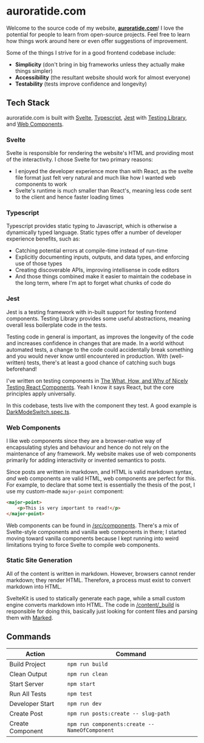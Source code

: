 # auroratide.com

Welcome to the source code of my website, **[auroratide.com](https://auroratide.com)**! I love the potential for people to learn from open-source projects. Feel free to learn how things work around here or even offer suggestions of improvement.

Some of the things I strive for in a good frontend codebase include:

* **Simplicity** (don't bring in big frameworks unless they actually make things simpler)
* **Accessibility** (the resultant website should work for almost everyone)
* **Testability** (tests improve confidence and longevity)

## Tech Stack

auroratide.com is built with [Svelte](https://svelte.dev/), [Typescript](https://www.typescriptlang.org/), [Jest](https://jestjs.io/) with [Testing Library](https://testing-library.com/), and [Web Components](https://developer.mozilla.org/en-US/docs/Web/Web_Components).

### Svelte

Svelte is responsible for rendering the website's HTML and providing most of the interactivity. I chose Svelte for two primary reasons:

* I enjoyed the developer experience more than with React, as the svelte file format just felt very natural and much like how I wanted web components to work
* Svelte's runtime is much smaller than React's, meaning less code sent to the client and hence faster loading times

### Typescript

Typescript provides static typing to Javascript, which is otherwise a dynamically typed language. Static types offer a number of developer experience benefits, such as:

* Catching potential errors at compile-time instead of run-time
* Explicitly documenting inputs, outputs, and data types, and enforcing use of those types
* Creating discoverable APIs, improving intellisense in code editors
* And those things combined make it easier to maintain the codebase in the long term, where I'm apt to forget what chunks of code do

### Jest

Jest is a testing framework with in-built support for testing frontend components. Testing Library provides some useful abstractions, meaning overall less boilerplate code in the tests.

Testing code in general is important, as improves the longevity of the code and increases confidence in changes that are made. In a world without automated tests, a change to the code could accidentally break something and you would never know until encountered in production. With (well-written) tests, there's at least a good chance of catching such bugs beforehand!

I've written on testing components in [The What, How, and Why of Nicely Testing React Components](https://auroratide.com/posts/nicely-testing-react-components). Yeah I know it says React, but the core principles apply universally.

In this codebase, tests live with the component they test. A good example is [DarkModeSwitch.spec.ts](/src/client/DarkModeSwitch/DarkModeSwitch.spec.ts).

### Web Components

I like web components since they are a browser-native way of encapsulating styles and behaviour and hence do not rely on the maintenance of any framework. My website makes use of web components primarily for adding interactivity or invented semantics to posts.

Since posts are written in markdown, and HTML is valid markdown syntax, _and_ web components are valid HTML, web components are perfect for this. For example, to declare that some text is essentially the thesis of the post, I use my custom-made `major-point` component:

```html
<major-point>
    <p>This is very important to read!</p>
</major-point>
```

Web components can be found in [/src/components](/src/components). There's a mix of Svelte-style components and vanilla web components in there; I started moving toward vanilla components because I kept running into weird limitations trying to force Svelte to compile web components.

### Static Site Generation

All of the content is written in markdown. However, browsers cannot render markdown; they render HTML. Therefore, a process must exist to convert markdown into HTML.

SvelteKit is used to statically generate each page, while a small custom engine converts markdown into HTML. The code in [/content/_build](/content/_build) is responsible for doing this, basically just looking for content files and parsing them with [Marked](https://www.npmjs.com/package/marked).

## Commands

| Action           | Command               |
| ---------------- | --------------------- |
| Build Project    | `npm run build`       |
| Clean Output     | `npm run clean`       |
| Start Server     | `npm start`           |
| Run All Tests    | `npm test`            |
| Developer Start  | `npm run dev`         |
| Create Post      | `npm run posts:create -- slug-path` |
| Create Component | `npm run components:create -- NameOfComponent` |
